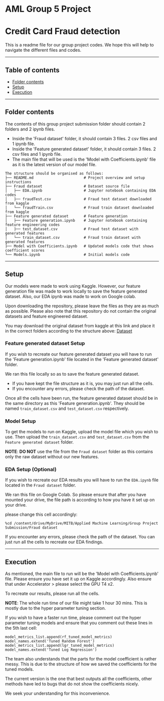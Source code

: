 # AML Group 5 Project
# Credit Card Fraud detection 

This is a readme file for our group project codes. We hope this will help to navigate the different files and codes. 

--------------------------------------------------------------

## Table of contents

- [Folder contents](#contents)
- [Setup](#setup)
- [Execution](#execution)

--------------------------------------------------------------

## Folder contents
The contents of this group project submission folder should contain 2 folders and 2 ipynb files.
- Inside the 'Fraud dataset' folder, it should contain 3 files. 2 csv files and 1 ipynb file.
- Inside the 'Feature generated dataset' folder, it should contain 3 files. 2 csv files and 1 ipynb file.
- The main file that will be used is the 'Model with Coefficients.ipynb' file as it is the latest version of our model file.
```
The structure should be organised as follows:
├── README.md                       # Project overview and setup instructions
├── Fraud dataset                   # Dataset source file
│   ├── EDA.ipynb                   # Jupyter notebook containing EDA codes
│   ├── fraudTest.csv               # Fraud test dataset downloaded from kaggle
│   └── fraudTrain.csv              # Fraud train dataset downloaded from kaggle
├── Feature generated dataset       # Feature generation
│   ├── Feature generation.ipynb    # Jupyter notebook containing feature engineering codes
│   ├── test_dataset.csv            # Fraud test dataset with generated features
│   └── train_dataset.csv           # Fraud train dataset with generated features
├── Model with Coefficients.ipynb   # Updated models code that shows coefficient scores
└── Models.ipynb                    # Initial models code
```
--------------------------------------------------------------

## Setup
Our models were made to work using Kaggle. 
However, our feature generation file was made to work locally to save the feature generated dataset. 
Also, our EDA ipynb was made to work on Google colab. 

Upon downloading the repository, please leave the files as they are as much as possible.
Please also note that this repository do not contain the original datasets and feature engineered dataset.

You may download the original dataset from kaggle at this link and place it in the correct folders according to the structure above:
[Dataset](https://www.kaggle.com/datasets/kartik2112/fraud-detection)

### Feature generated dataset Setup
If you wish to recreate our feature generated dataset you will have to run the 'Feature generation.ipynb' file located in the 'Feature generated dataset' folder.

We ran this file locally so as to save the feature generated dataset.
- If you have kept the file structure as it is, you may just run all the cells.
- If you encounter any errors, please check the path of the dataset.

Once all the cells have been run, the feature generated dataset should be in the same directory as this 'Feature generation.ipynb'. They should be named `train_dataset.csv` and `test_dataset.csv` respectively.

### Model Setup
To get the models to run on Kaggle, upload the model file which you wish to use. Then upload the `train_dataset.csv` and `test_dataset.csv` from the `Feature generated dataset` folder.

**NOTE**: **DO NOT** use the file from the `Fraud dataset` folder as this contains only the raw dataset without our new features. 

### EDA Setup (Optional)
If you wish to recreate our EDA results you will have to run the `EDA.ipynb` file located in the `Fraud dataset` folder.

We ran this file on Google Colab. So please ensure that after you have mounted your drive, the file path is according to how you have it set up on your drive.

please change this cell accordingly: 
```
%cd /content/drive/MyDrive/MITB/Applied Machine Learning/Group Project Submission/Fraud dataset
```

If you encounter any errors, please check the path of the dataset. You can just run all the cells to recreate our EDA findings.

--------------------------------------------------------------

## Execution
As mentioned, the main file to run will be the 'Model with Coefficients.ipynb' file. Please ensure you have set it up on Kaggle accordingly.
Also ensure that under Accelerator > please select the GPU T4 x2.

To recreate our results, please run all the cells. 

**NOTE**: The whole run time of our file might take 1 hour 30 mins. This is mostly due to the hyper parameter tuning section. 

If you wish to have a faster run time, please comment out the hyper parameter tuning models and ensure that you comment out these lines in the 5th last cell:
```
model_metrics_list.append(rf_tuned_model_metrics)
model_names.extend('Tuned Random Forest')
model_metrics_list.append(lgr_tuned_model_metrics)
model_names.extend('Tuned Log Regression')
```

The team also understands that the parts for the model coefficient is rather messy. This is due to the structure of how we saved the coefficients for the tuned models.

The current version is the one that best outputs all the coefficients, other methods have led to bugs that do not show the coefficients nicely.

We seek your understanding for this inconvenience. 


